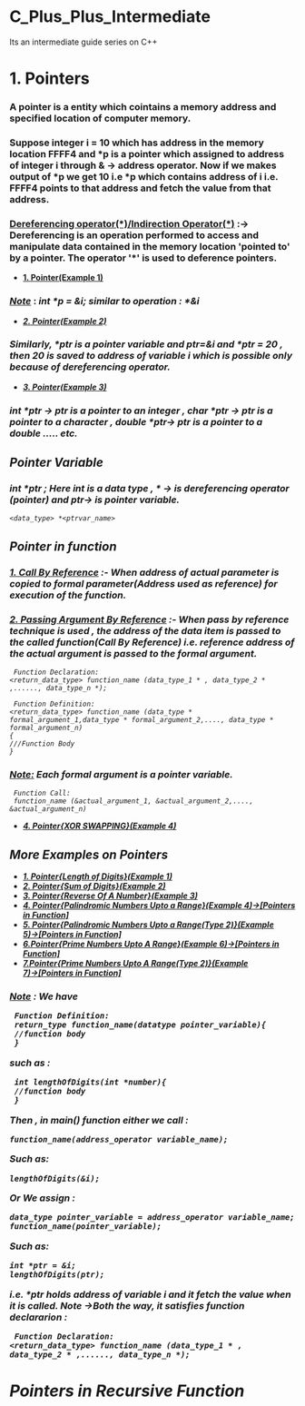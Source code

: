 # C_Plus_Plus_Intermediate
Its an intermediate guide series on C++

<h1> 1. Pointers  </h1>
<h3> A pointer is a entity which cointains a memory address and specified location of computer memory. </h3>
<h3> Suppose integer i = 10 which has address in the memory location FFFF4 and *p is a pointer which assigned to address of integer i  through & → address operator. Now if we makes output of *p we get 10 i.e *p which contains address of i i.e. FFFF4 points to that address and fetch the value from that address. </h3> 

<h3><ins>Dereferencing operator(*)/Indirection Operator(*)</ins> :→ Dereferencing is an operation  performed to access and manipulate data contained in the memory location 'pointed to' by a pointer. The operator '*' is used to deference pointers. </h3>
<ul>
  <li> <strong> <a href="https://github.com/AvinandanBose/C_Plus_Plus_Intermediate/blob/main/1_Pointers.cpp"> 1. Pointer(Example 1)</a> </strong></li>
</ul>
<h3> <ins><i>Note</i></ins> : <i> int *p = &i; similar to operation : *&i </h3>
<ul>
  <li> <strong> <a href="https://github.com/AvinandanBose/C_Plus_Plus_Intermediate/blob/main/2_Pointers.cpp"> 2. Pointer(Example 2)</a> </strong></li>
</ul>
<h3><i> Similarly,  *ptr is a pointer variable and ptr=&i and *ptr = 20 , then 20 is saved to address of variable i which is possible only because of dereferencing operator. </i></h3>  
<ul>
  <li> <strong> <a href="https://github.com/AvinandanBose/C_Plus_Plus_Intermediate/blob/main/3_Pointers.cpp"> 3. Pointer(Example 3)</a> </strong></li>
</ul>
<h3> int *ptr → ptr is a pointer to an integer , char *ptr → ptr is a pointer to a character , double *ptr→ ptr is a pointer to a double ..... etc. </h3>
<h2> Pointer Variable </h2>
<h3>int *ptr ; Here int is a data type , * → is dereferencing operator (pointer) and ptr→ is pointer variable.</h3>

```Syntax: 
<data_type> *<ptrvar_name>
`````
<h2>Pointer in function</h2>
<h3><ins>1. Call By Reference</ins> :- When address of actual parameter is copied to formal parameter(Address used as reference) for execution of the function.</h3>
<h3><ins>2. Passing Argument By Reference</ins> :- When pass by reference technique is used , the address of the data item is passed to the called function(Call By Reference) i.e. reference address of the actual argument is passed to the formal argument. </h3>

```Syntax: 
 Function Declaration:
<return_data_type> function_name (data_type_1 * , data_type_2 * ,......, data_type_n *);
`````

```Syntax: 
 Function Definition:
<return_data_type> function_name (data_type * formal_argument_1,data_type * formal_argument_2,...., data_type * formal_argument_n)
{
///Function Body
}
`````
<h3><i><ins>Note:</ins> Each formal argument is a pointer variable. </i></h3>

```Syntax: 
 Function Call:
 function_name (&actual_argument_1, &actual_argument_2,...., &actual_argument_n)
`````

<ul>
  <li> <strong> <a href="https://github.com/AvinandanBose/C_Plus_Plus_Intermediate/blob/main/4_Pointers.cpp"> 4. Pointer{XOR SWAPPING}(Example 4)</a> </strong></li>
</ul>

<h2>More Examples on Pointers </h2>
<ul>
<li> <strong> <a href="https://github.com/AvinandanBose/C_Plus_Plus_Intermediate/blob/main/PointersExamples_1.cpp"> 1. Pointer{Length of Digits}(Example 1)</a> </strong></li>
 <li> <strong> <a href="https://github.com/AvinandanBose/C_Plus_Plus_Intermediate/blob/main/PointersExamples_2.cpp"> 2. Pointer{Sum of Digits}(Example 2)</a> </strong></li>
<li> <strong> <a href="https://github.com/AvinandanBose/C_Plus_Plus_Intermediate/blob/main/PointersExamples_3.cpp"> 3. Pointer{Reverse Of A  Number}(Example 3)</a> </strong></li>
<li> <strong> <a href="https://github.com/AvinandanBose/C_Plus_Plus_Intermediate/blob/main/PointersExamples_4.cpp"> 4. Pointer{Palindromic Numbers Upto a Range}(Example 4)→[Pointers in Function]</a> </strong></li>
<li> <strong> <a href="https://github.com/AvinandanBose/C_Plus_Plus_Intermediate/blob/main/PointersExamples_5.cpp"> 5. Pointer{Palindromic Numbers Upto a Range(Type 2)}(Example 5)→[Pointers in Function]</a> </strong></li>
<li> <strong> <a href="https://github.com/AvinandanBose/C_Plus_Plus_Intermediate/blob/main/PointersExamples_6.cpp"> 6.Pointer{Prime Numbers Upto A Range}(Example 6)→[Pointers in Function]</a> </strong></li>
<li> <strong> <a href="https://github.com/AvinandanBose/C_Plus_Plus_Intermediate/blob/main/PointersExamples_7.cpp"> 7.Pointer{Prime Numbers Upto A Range(Type 2)}(Example 7)→[Pointers in Function]</a> </strong></li>
</ul>

<h3> <ins><i>Note</i></ins> : <i> We have 

```Syntax: 
 Function Definition:
 return_type function_name(datatype pointer_variable){
 //function body
 }
`````
 such as : 
 ```Syntax: 
  int lengthOfDigits(int *number){
  //function body
  }
 
`````
Then , in main() function either we call :
 ```Syntax: 
 function_name(address_operator variable_name);
 
`````
Such as:
 ```Syntax: 
 lengthOfDigits(&i);
 
`````
Or
We assign :

 ```Syntax: 
 data_type pointer_variable = address_operator variable_name; 
 function_name(pointer_variable);
`````
Such as:
 ```Syntax: 
int *ptr = &i;
lengthOfDigits(ptr);
`````
i.e. *ptr holds address of variable i and  it fetch the value when it is called. Note →Both the way, it satisfies function declararion :
```Syntax: 
 Function Declaration:
<return_data_type> function_name (data_type_1 * , data_type_2 * ,......, data_type_n *);
`````
</h3>

<h1>Pointers in Recursive Function</h1> 
